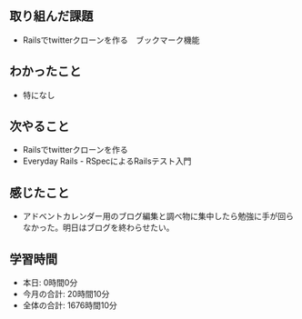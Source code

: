 ## 取り組んだ課題
- Railsでtwitterクローンを作る　ブックマーク機能
## わかったこと
- 特になし
## 次やること
- Railsでtwitterクローンを作る
- Everyday Rails - RSpecによるRailsテスト入門
## 感じたこと
- アドベントカレンダー用のブログ編集と調べ物に集中したら勉強に手が回らなかった。明日はブログを終わらせたい。
## 学習時間
- 本日: 0時間0分
- 今月の合計: 20時間10分
- 全体の合計: 1676時間10分

